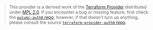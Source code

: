 > This provider is a derived work of the [Terraform Provider](https://github.com/auth0/terraform-provider-auth0)
> distributed under [MPL 2.0](https://www.mozilla.org/en-US/MPL/2.0/). If you encounter a bug or missing feature,
> first check the [`pulumi-auth0` repo](https://github.com/pulumi/pulumi-auth0/issues); however, if that doesn't turn up anything,
> please consult the source [`terraform-provider-auth0` repo](https://github.com/auth0/terraform-provider-auth0/issues).